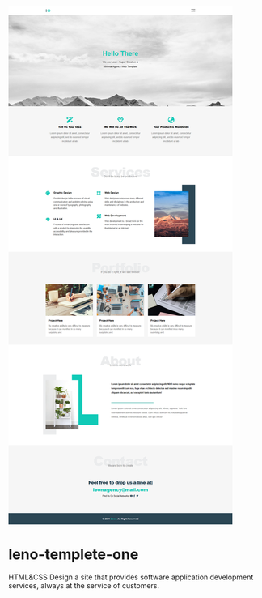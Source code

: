 ![Design preview for the Product preview card component coding challenge](./images/leno-templete-one.png)

# leno-templete-one
HTML&amp;CSS Design a site that provides software application development services, always at the service of customers.
